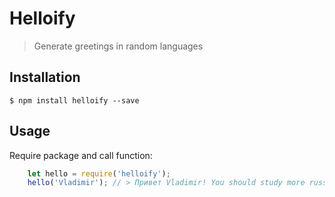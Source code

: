 # Helloify
> Generate greetings in random languages

## Installation

`$ npm install helloify --save`

## Usage
Require package and call function:

```javascript
	let hello = require('helloify');
	hello('Vladimir'); // > Привет Vladimir! You should study more russian 😊👍
```

